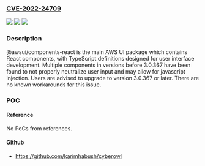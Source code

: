 ### [CVE-2022-24709](https://cve.mitre.org/cgi-bin/cvename.cgi?name=CVE-2022-24709)
![](https://img.shields.io/static/v1?label=Product&message=awsui-documentation&color=blue)
![](https://img.shields.io/static/v1?label=Version&message=n%2Fa&color=blue)
![](https://img.shields.io/static/v1?label=Vulnerability&message=CWE-79%3A%20Improper%20Neutralization%20of%20Input%20During%20Web%20Page%20Generation%20('Cross-site%20Scripting')&color=brighgreen)

### Description

@awsui/components-react is the main AWS UI package which contains React components, with TypeScript definitions designed for user interface development. Multiple components in versions before 3.0.367 have been found to not properly neutralize user input and may allow for javascript injection. Users are advised to upgrade to version 3.0.367 or later. There are no known workarounds for this issue.

### POC

#### Reference
No PoCs from references.

#### Github
- https://github.com/karimhabush/cyberowl

